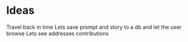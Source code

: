 # Ideas

Travel back in time
Lets save prompt and story to a db and let the user browse
Lets see addresses contributions
